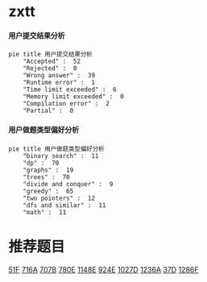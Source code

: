 # zxtt

<!-- tabs:start -->



#### **用户提交结果分析**

```mermaid
pie title 用户提交结果分析
    "Accepted" :  52
    "Rejected" :  0
    "Wrong answer" :  39
    "Runtime error" :  1
    "Time limit exceeded" :  6
    "Memory limit exceeded" :  0
    "Compilation error" :  2
    "Partial" :  0
```

#### **用户做题类型偏好分析**

```mermaid
pie title 用户做题类型偏好分析
    "binary search" :  11
    "dp" :  70
    "graphs" :  19
    "trees" :  70
    "divide and conquer" :  9
    "greedy" :  65
    "two pointers" :  12
    "dfs and similar" :  11
    "math" :  11
```



<!-- tabs:end -->
# 推荐题目
[51F](https://codeforces.com/contest/51/problem/F)
[716A](https://codeforces.com/contest/716/problem/A)
[707B](https://codeforces.com/contest/707/problem/B)
[780E](https://codeforces.com/contest/780/problem/E)
[1148E](https://codeforces.com/contest/1148/problem/E)
[924E](https://codeforces.com/contest/924/problem/E)
[1027D](https://codeforces.com/contest/1027/problem/D)
[1236A](https://codeforces.com/contest/1236/problem/A)
[37D](https://codeforces.com/contest/37/problem/D)
[1286F](https://codeforces.com/contest/1286/problem/F)
